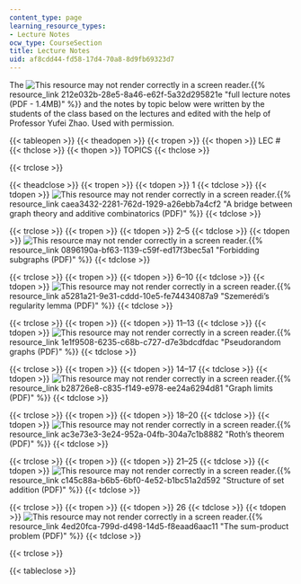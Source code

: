```yaml
---
content_type: page
learning_resource_types:
- Lecture Notes
ocw_type: CourseSection
title: Lecture Notes
uid: af8cdd44-fd58-17d4-70a8-8d9fb69323d7
---
```


The ![This resource may not render correctly in a screen reader.](/images/inacessible.gif){{% resource_link 212e032b-28e5-8a46-e62f-5a32d295821e "full lecture notes (PDF - 1.4MB)" %}} and the notes by topic below were written by the students of the class based on the lectures and edited with the help of Professor Yufei Zhao. Used with permission.

{{< tableopen >}}
{{< theadopen >}}
{{< tropen >}}
{{< thopen >}}
LEC #
{{< thclose >}}
{{< thopen >}}
TOPICS
{{< thclose >}}

{{< trclose >}}

{{< theadclose >}}
{{< tropen >}}
{{< tdopen >}}
1
{{< tdclose >}}
{{< tdopen >}}
![This resource may not render correctly in a screen reader.](/images/inacessible.gif){{% resource_link caea3432-2281-762d-1929-a26ebb7a4cf2 "A bridge between graph theory and additive combinatorics (PDF)" %}}
{{< tdclose >}}

{{< trclose >}}
{{< tropen >}}
{{< tdopen >}}
2–5
{{< tdclose >}}
{{< tdopen >}}
![This resource may not render correctly in a screen reader.](/images/inacessible.gif){{% resource_link 0896190a-bf63-1139-c59f-ed17f3bec5a1 "Forbidding subgraphs (PDF)" %}}
{{< tdclose >}}

{{< trclose >}}
{{< tropen >}}
{{< tdopen >}}
6–10
{{< tdclose >}}
{{< tdopen >}}
![This resource may not render correctly in a screen reader.](/images/inacessible.gif){{% resource_link a5281a21-9e31-cddd-10e5-fe74434087a9 "Szemerédi’s regularity lemma (PDF)" %}}
{{< tdclose >}}

{{< trclose >}}
{{< tropen >}}
{{< tdopen >}}
11–13
{{< tdclose >}}
{{< tdopen >}}
![This resource may not render correctly in a screen reader.](/images/inacessible.gif){{% resource_link 1e1f9508-6235-c68b-c727-d7e3bdcdfdac "Pseudorandom graphs (PDF)" %}}
{{< tdclose >}}

{{< trclose >}}
{{< tropen >}}
{{< tdopen >}}
14–17
{{< tdclose >}}
{{< tdopen >}}
![This resource may not render correctly in a screen reader.](/images/inacessible.gif){{% resource_link b28726e8-c835-f149-e978-ee24a6294d81 "Graph limits (PDF)" %}}
{{< tdclose >}}

{{< trclose >}}
{{< tropen >}}
{{< tdopen >}}
18–20
{{< tdclose >}}
{{< tdopen >}}
![This resource may not render correctly in a screen reader.](/images/inacessible.gif){{% resource_link ac3e73e3-3e24-952a-04fb-304a7c1b8882 "Roth’s theorem (PDF)" %}}
{{< tdclose >}}

{{< trclose >}}
{{< tropen >}}
{{< tdopen >}}
21–25
{{< tdclose >}}
{{< tdopen >}}
![This resource may not render correctly in a screen reader.](/images/inacessible.gif){{% resource_link c145c88a-b6b5-6bf0-4e52-b1bc51a2d592 "Structure of set addition (PDF)" %}}
{{< tdclose >}}

{{< trclose >}}
{{< tropen >}}
{{< tdopen >}}
26
{{< tdclose >}}
{{< tdopen >}}
![This resource may not render correctly in a screen reader.](/images/inacessible.gif){{% resource_link 4ed20fca-799d-d498-14d5-f8eaad6aac11 "The sum-product problem (PDF)" %}}
{{< tdclose >}}

{{< trclose >}}

{{< tableclose >}}
